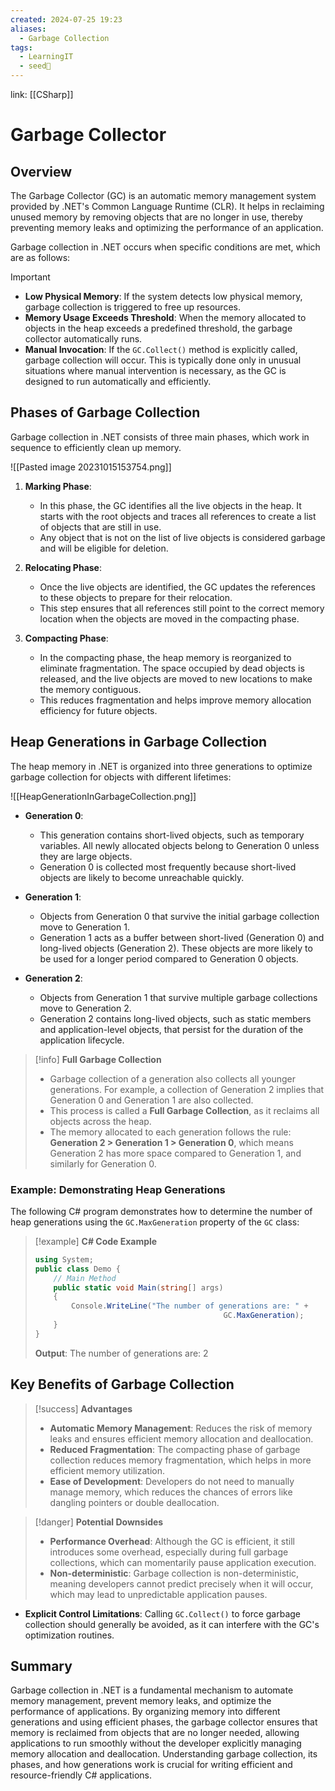```yaml
---
created: 2024-07-25 19:23
aliases:
  - Garbage Collection
tags:
  - LearningIT
  - seed🌱
---
```


link: [[CSharp]]

# Garbage Collector

## Overview

The Garbage Collector (GC) is an automatic memory management system provided by .NET's Common Language Runtime (CLR). It helps in reclaiming unused memory by removing objects that are no longer in use, thereby preventing memory leaks and optimizing the performance of an application.

Garbage collection in .NET occurs when specific conditions are met, which are as follows:

> [!important]
> 
> - **Low Physical Memory**: If the system detects low physical memory, garbage collection is triggered to free up resources.
> - **Memory Usage Exceeds Threshold**: When the memory allocated to objects in the heap exceeds a predefined threshold, the garbage collector automatically runs.
> - **Manual Invocation**: If the `GC.Collect()` method is explicitly called, garbage collection will occur. This is typically done only in unusual situations where manual intervention is necessary, as the GC is designed to run automatically and efficiently.

## Phases of Garbage Collection

Garbage collection in .NET consists of three main phases, which work in sequence to efficiently clean up memory.

![[Pasted image 20231015153754.png]]

1. **Marking Phase**:
    
    - In this phase, the GC identifies all the live objects in the heap. It starts with the root objects and traces all references to create a list of objects that are still in use.
    - Any object that is not on the list of live objects is considered garbage and will be eligible for deletion.
2. **Relocating Phase**:
    
    - Once the live objects are identified, the GC updates the references to these objects to prepare for their relocation.
    - This step ensures that all references still point to the correct memory location when the objects are moved in the compacting phase.
3. **Compacting Phase**:
    
    - In the compacting phase, the heap memory is reorganized to eliminate fragmentation. The space occupied by dead objects is released, and the live objects are moved to new locations to make the memory contiguous.
    - This reduces fragmentation and helps improve memory allocation efficiency for future objects.

## Heap Generations in Garbage Collection

The heap memory in .NET is organized into three generations to optimize garbage collection for objects with different lifetimes:

![[HeapGenerationInGarbageCollection.png]]

- **Generation 0**:
    
    - This generation contains short-lived objects, such as temporary variables. All newly allocated objects belong to Generation 0 unless they are large objects.
    - Generation 0 is collected most frequently because short-lived objects are likely to become unreachable quickly.
- **Generation 1**:
    
    - Objects from Generation 0 that survive the initial garbage collection move to Generation 1.
    - Generation 1 acts as a buffer between short-lived (Generation 0) and long-lived objects (Generation 2). These objects are more likely to be used for a longer period compared to Generation 0 objects.
- **Generation 2**:
    
    - Objects from Generation 1 that survive multiple garbage collections move to Generation 2.
    - Generation 2 contains long-lived objects, such as static members and application-level objects, that persist for the duration of the application lifecycle.

> [!info] **Full Garbage Collection**
> 
> - Garbage collection of a generation also collects all younger generations. For example, a collection of Generation 2 implies that Generation 0 and Generation 1 are also collected.
> - This process is called a **Full Garbage Collection**, as it reclaims all objects across the heap.
> - The memory allocated to each generation follows the rule: **Generation 2 > Generation 1 > Generation 0**, which means Generation 2 has more space compared to Generation 1, and similarly for Generation 0.

### Example: Demonstrating Heap Generations

The following C# program demonstrates how to determine the number of heap generations using the `GC.MaxGeneration` property of the `GC` class:

> [!example] **C# Code Example**
>
> ``` csharp
> using System;
> public class Demo {
>     // Main Method
>     public static void Main(string[] args)
>     {
>         Console.WriteLine("The number of generations are: " +
>                                           GC.MaxGeneration);
>     }
> }
> ```
> **Output**: The number of generations are: 2

## Key Benefits of Garbage Collection

> [!success] **Advantages**
> 
> - **Automatic Memory Management**: Reduces the risk of memory leaks and ensures efficient memory allocation and deallocation.
> - **Reduced Fragmentation**: The compacting phase of garbage collection reduces memory fragmentation, which helps in more efficient memory utilization.
> - **Ease of Development**: Developers do not need to manually manage memory, which reduces the chances of errors like dangling pointers or double deallocation.

> [!danger] **Potential Downsides**
> 
> - **Performance Overhead**: Although the GC is efficient, it still introduces some overhead, especially during full garbage collections, which can momentarily pause application execution.
> - **Non-deterministic**: Garbage collection is non-deterministic, meaning developers cannot predict precisely when it will occur, which may lead to unpredictable application pauses.

- **Explicit Control Limitations**: Calling `GC.Collect()` to force garbage collection should generally be avoided, as it can interfere with the GC's optimization routines.

## Summary

Garbage collection in .NET is a fundamental mechanism to automate memory management, prevent memory leaks, and optimize the performance of applications. By organizing memory into different generations and using efficient phases, the garbage collector ensures that memory is reclaimed from objects that are no longer needed, allowing applications to run smoothly without the developer explicitly managing memory allocation and deallocation. Understanding garbage collection, its phases, and how generations work is crucial for writing efficient and resource-friendly C# applications.
